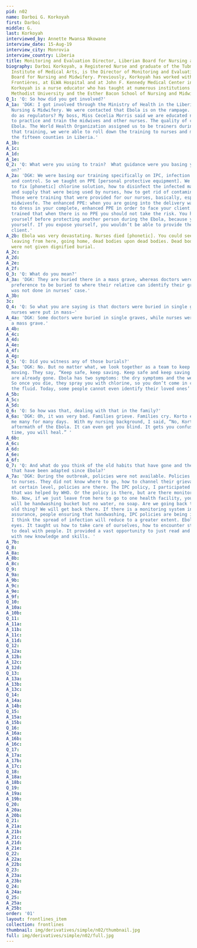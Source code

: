 ```yaml
---
pid: n02
name: Darboi G. Korkoyah
first: Darboi
middle: G.
last: Korkoyah
interviewed_by: Annette Mwansa Nkowane
interview_date: 15-Aug-19
interview_city: Monrovia
interview_country: Liberia
title: Monitoring and Evaluation Director, Liberian Board for Nursing and Midwifery
biography: Darboi Korkoyah, a Registered Nurse and graduate of the Tubman National
  Institute of Medical Arts, is the Director of Monitoring and Evaluation of the Liberian
  Board for Nursing and Midwifery. Previously, Korkoyah has worked with Médecins Sans
  Frontières, at ELWA Hospital and at John F. Kennedy Medical Center in Monrovia.
  Korkoyah is a nurse educator who has taught at numerous institutions including United
  Methodist University and the Esther Bacon School of Nursing and Midwifery.
Q_1: 'Q: So how did you get involved?'
A_1a: 'DGK: I got involved through the Ministry of Health in the Liberian Board for
  Nursing & Midwifery. We were contacted that Ebola is on the rampage. What can we
  do as regulators? My boss, Miss Cecelia Morris said we are educated nurses, and
  to practice and train the midwives and other nurses. The quality of care could prevent
  Ebola. The World Health Organization assigned us to be trainers during Ebola.  After
  that training, we were able to roll down the training to nurses and midwives in
  the fifteen counties in Liberia.'
A_1b: 
A_1c: 
A_1d: 
A_1e: 
Q_2: 'Q: What were you using to train?  What guidance were you basing your training
  on?'
A_2a: 'DGK: We were basing our training specifically on IPC, infection prevention
  and control. So we taught on PPE [personal protective equipment]. We taught on how
  to fix [phonetic] chlorine solution, how to disinfect the infected material or equipment
  and supply that were being used by nurses, how to get rid of contaminated material.
  Those were training that were provided for our nurses, basically, especially for
  midwivesfe. The enhanced PPE: when you are going into the delivery ward, you need
  to dress in your complete, enhanced PPE in order to face your client. And they were
  trained that when there is no PPE you should not take the risk. You have to protect
  yourself before protecting another person during the Ebola, because you cannot expose
  yourself. If you expose yourself, you wouldn’t be able to provide the care to the
  client.'
A_2b: Ebola was very devastating. Nurses died [phonetic]. You could see people were
  leaving from here, going home, dead bodies upon dead bodies. Dead bodies. And nurses
  were not given dignified burial.
A_2c: 
A_2d: 
A_2e: 
A_2f: 
Q_3: 'Q: What do you mean?'
A_3a: 'DGK: They are buried there in a mass grave, whereas doctors were given specific
  preference to be buried to where their relative can identify their grave. But it
  was not done in nurses’ case.'
A_3b: 
3c: 
Q_4: 'Q: So what you are saying is that doctors were buried in single graves, while
  nurses were put in mass—'
A_4a: 'DGK: Some doctors were buried in single graves, while nurses were buried in
  a mass grave.'
A_4b: 
A_4c: 
A_4d: 
A_4e: 
A_4f: 
A_4g: 
Q_5: 'Q: Did you witness any of those burials?'
A_5a: 'DGK: No. But no matter what, we look together as a team to keep the profession
  moving. They say, “Keep safe, keep saving. Keep safe and keep saving.” The dead
  are already gone. Ebola has two symptoms: the dry symptoms and the wet symptoms.
  So once you die, they spray you with chlorine, so you don’t come in contact with
  the fluid. Today, some people cannot even identify their loved ones’ graves.'
A_5b: 
A_5c: 
A_5d: 
Q_6: 'Q: So how was that, dealing with that in the family?'
A_6a: 'DGK: Oh, it was very bad. Families grieve. Families cry. Korto even called
  me many for many days.  With my nursing background, I said, “No, Korto, that’s the
  aftermath of the Ebola. It can even get you blind. It gets you confused. But with
  time, you will heal.” '
A_6b: 
A_6c: 
A_6d: 
A_6e: 
A_6f: 
Q_7: 'Q: And what do you think of the old habits that have gone and the new policies
  that have been adapted since Ebola?'
A_7a: 'DGK: During the outbreak, policies were not available. Policies were not given
  to nurses. They did not know where to go, how to channel their grievances. But now,
  at certain level, policies are there. The IPC policy, I participated in the dissemination
  that was helped by WHO. Or the policy is there, but are there monitoring systems?
  No. Now, if we just leave from here to go to one health facility, you will see there
  will be handwashing bucket but no water, no soap. Are we going back to the same
  old thing? We will get back there. If there is a monitoring system in place, quality
  assurance, people ensuring that handwashing, IPC policies are being implemented,
  I think the spread of infection will reduce to a greater extent. Ebola opened our
  eyes. It taught us how to take care of ourselves, how to encounter strangers, how
  to deal with people. It provided a vast opportunity to just read and be enlightened
  with new knowledge and skills. '
A_7b: 
Q_8: 
A_8a: 
A_8b: 
A_8c: 
Q_9: 
A_9a: 
A_9b: 
A_9c: 
A_9e: 
A_9f: 
Q_10: 
A_10a: 
A_10b: 
Q_11: 
A_11a: 
A_11b: 
A_11c: 
A_11d: 
Q_12: 
A_12a: 
A_12b: 
A_12c: 
A_12d: 
Q_13: 
A_13a: 
A_13b: 
A_13c: 
Q_14: 
A_14a: 
A_14b: 
Q_15: 
A_15a: 
A_15b: 
Q_16: 
A_16a: 
A_16b: 
A_16c: 
Q_17: 
A_17a: 
A_17b: 
A_17c: 
Q_18: 
A_18a: 
A_18b: 
Q_19: 
A_19a: 
A_19b: 
Q_20: 
A_20a: 
A_20b: 
Q_21: 
A_21a: 
A_21b: 
A_21c: 
A_21d: 
A_21e: 
Q_22: 
A_22a: 
A_22b: 
Q_23: 
A_23a: 
A_23b: 
Q_24: 
A_24a: 
Q_25: 
A_25a: 
A_25b: 
order: '01'
layout: frontlines_item
collection: frontlines
thumbnail: img/derivatives/simple/n02/thumbnail.jpg
full: img/derivatives/simple/n02/full.jpg
---
```

